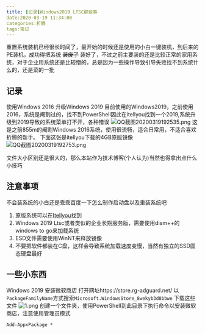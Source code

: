 ```yaml
---
title: [记录]Windows2019 LTSC那些事
date:2020-03-19 11:34:00
categories:折腾
tags:笔记
---
```

重置系统装机已经很长时间了，最开始的时候还是使用的小白一键装机，到后来的PE装机，成功得把系统 ~~装废了~~ 装好了，不过之前主要装的还是比较正常的家用系统，对于企业用系统还是比较懵的，总是因为一些操作导致引导失败找不到系统什么的，还是菜的一批

## 记录
使用Windows 2016 升级Windows 2019
目前使用的Windows2019，之前使用2016，系统是阉割过的，找不到PowerShell因此在itellyou找到一个2019,系统升级到2019导致的系统菜单打不开，各种错误
![QQ截图20200319192535.png](https://i.loli.net/2020/03/19/JmrhVoYAnkI1SR5.png)
这是之前855m的阉割Windows 2016系统，使用很流畅，适合日常用，不适合喜欢折腾的新手。
下面这张是itellyou下载的4GB原版镜像
![QQ截图20200319192753.png](https://i.loli.net/2020/03/19/tLSG7a1d9NjyFpM.png)

文件大小区别还是很大的，那么本站作为技术博客(个人认为)当然也得拿出点什么小技巧

## 注意事项
不会装系统的小白还是乖乖百度一下怎么制作启动盘以及重装系统吧
1. 原版系统可以在[Itellyou](https://msdn.itellyou.cn/)找到
2. Windows 2019 Ltsc或者类似的企业长期服务版，需要使用dism++的windows to go来加载系统
3. ESD文件需要使用WinNT来释放镜像
4. 不要把软件都装在C盘，这样会导致系统加载速度变慢，当然有独立的SSD固态硬盘最好

## 一些小东西
Windows 2019 安装微软商店
打开网址https://store.rg-adguard.net/ 
以`PackageFamilyName`方式搜索`Microsoft.WindowsStore_8wekyb3d8bbwe`
下载这些文件
![1.png](https://i.loli.net/2020/03/19/ysklPmQYGHfOoe8.png)
创建一个文件夹，使用PowerShell到此目录下执行命令以安装微软商店，注意使用管理员模式
```
Add-AppxPackage *
```


